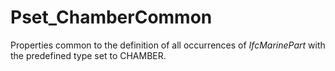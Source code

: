 # Pset_ChamberCommon

Properties common to the definition of all occurrences of _IfcMarinePart_ with the predefined type set to CHAMBER.
